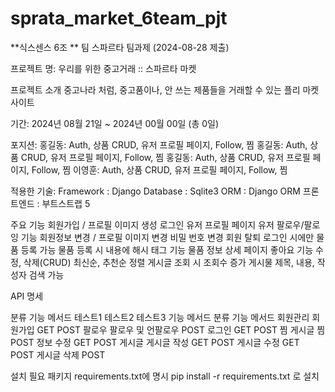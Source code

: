 # sprata_market_6team_pjt


**식스센스 6조 ** 팀 스파르타 팀과제 (2024-08-28 제출)

프로젝트 명: 우리를 위한 중고거래 :: 스파르타 마켓

프로젝트 소개 중고나라 처럼, 중고품이나, 안 쓰는 제품들을 거래할 수 있는 플리 마켓 사이트

기간: 2024년 08월 21일 ~ 2024년 00월 00일 (총 0일)

포지션: 홍길동: Auth, 상품 CRUD, 유저 프로필 페이지, Follow, 
찜 홍길동: Auth, 상품 CRUD, 유저 프로필 페이지, Follow, 찜 홍길동: Auth, 상품 CRUD, 유저 프로필 페이지, Follow, 찜 이영훈: Auth, 상품 CRUD, 유저 프로필 페이지, Follow, 찜

적용한 기술: Framework : Django Database : Sqlite3 ORM : Django ORM 프론트엔드 : 부트스트랩 5

주요 기능 회원가입 / 프로필 이미지 생성 로그인 유저 프로필 페이지 유저 팔로우/팔로잉 기능 회원정보 변경 / 프로필 이미지 변경 비밀 번호 변경 회원 탈퇴 로그인 시에만 물품 등록 가능 물품 등록 시 내용에 해시 태그 기능 물품 정보 상세 페이지 좋아요 기능 수정, 삭제(CRUD) 최신순, 추천순 정렬 게시글 조회 시 조회수 증가 게시물 제목, 내용, 작성자 검색 가능

API 명세

분류	기능	메서드
테스트1	테스트2	테스트3
기능	메서드	분류	기능	메서드
회원관리 회원가입 GET POST 팔로우 팔로우 및 언팔로우 POST 로그인 GET POST 찜 게시글 찜 POST 정보 수정 GET POST 게시글 게시글 작성 GET POST 게시글 수정 GET POST 게시글 삭제 POST

설치 필요 패키지 requirements.txt에 명시 pip install -r requirements.txt 로 설치

